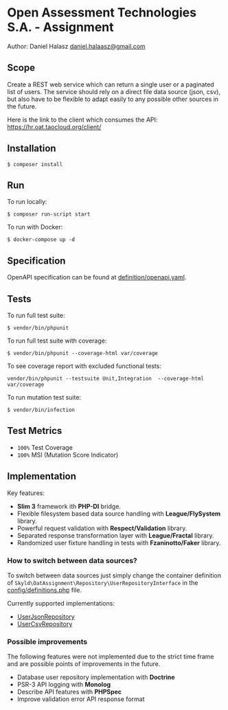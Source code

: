 # Open Assessment Technologies S.A. - Assignment

Author: Daniel Halasz <daniel.halaasz@gmail.com>

## Scope

Create a REST web service which can return a single user or a paginated list of users.
The service should rely on a direct file data source (json, csv), but also have to be flexible to adapt easily to any possible other sources in the future.

Here is the link to the client which consumes the API: https://hr.oat.taocloud.org/client/

## Installation

```
$ composer install
```
## Run

To run locally:
```
$ composer run-script start
```

To run with Docker:
```
$ docker-compose up -d
```

## Specification

OpenAPI specification can be found at [definition/openapi.yaml](definition/openapi.yaml).

## Tests
To run full test suite:
```
$ vendor/bin/phpunit
```

To run full test suite with coverage:
```
$ vendor/bin/phpunit --coverage-html var/coverage
```

To see coverage report with excluded functional tests:
```
vendor/bin/phpunit --testsuite Unit,Integration  --coverage-html var/coverage
```

To run mutation test suite:
```
$ vendor/bin/infection
```

## Test Metrics

- `100%` Test Coverage
- `100%` MSI (Mutation Score Indicator)

## Implementation

Key features:

- **Slim 3** framework ith **PHP-DI** bridge.
- Flexible filesystem based data source handling with **League/FlySystem** library.
- Powerful request validation with **Respect/Validation** library.
- Separated response transformation layer with **League/Fractal** library.
- Randomized user fixture handling in tests with **Fzaninotto/Faker** library.

### How to switch between data sources?

To switch between data sources just simply change the container definition of `Skyld\OatAssignment\Repository\UserRepositoryInterface`
in the [config/definitions.php](config/definitions.php) file.

Currently supported implementations:
- [UserJsonRepository](src/Repository/UserJsonRepository.php)
- [UserCsvRepository](src/Repository/UserCsvRepository.php)

### Possible improvements

The following features were not implemented due to the strict time frame and are possible points of improvements in the future.

- Database user repository implementation with **Doctrine**
- PSR-3 API logging with **Monolog**
- Describe API features with **PHPSpec**
- Improve validation error API response format
